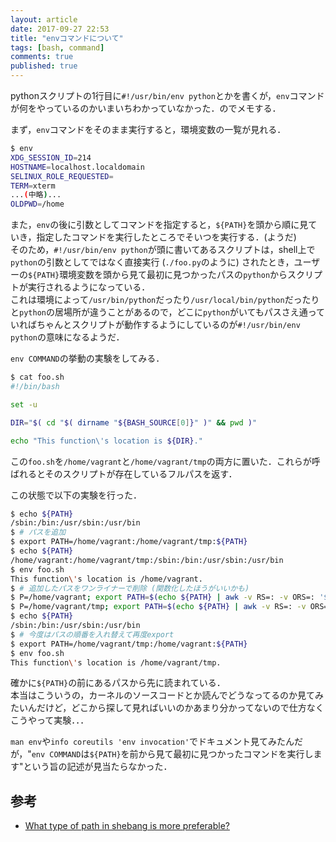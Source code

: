 ```yaml
---
layout: article
date: 2017-09-27 22:53
title: "envコマンドについて"
tags: [bash, command]
comments: true
published: true
---
```


pythonスクリプトの1行目に`#!/usr/bin/env python`とかを書くが，`env`コマンドが何をやっているのかいまいちわかっていなかった．のでメモする．

まず，`env`コマンドをそのまま実行すると，環境変数の一覧が見れる．

```sh
$ env
XDG_SESSION_ID=214
HOSTNAME=localhost.localdomain
SELINUX_ROLE_REQUESTED=
TERM=xterm
...(中略)...
OLDPWD=/home
```

また，`env`の後に引数としてコマンドを指定すると，`${PATH}`を頭から順に見ていき，指定したコマンドを実行したところでそいつを実行する．(ようだ)  
そのため，`#!/usr/bin/env python`が頭に書いてあるスクリプトは，shell上で`python`の引数としてではなく直接実行 (`./foo.py`のように) されたとき，ユーザーの`${PATH}`環境変数を頭から見て最初に見つかったパスの`python`からスクリプトが実行されるようになっている．  
これは環境によって`/usr/bin/python`だったり`/usr/local/bin/python`だったりと`python`の居場所が違うことがあるので，どこに`python`がいてもパスさえ通っていればちゃんとスクリプトが動作するようにしているのが`#!/usr/bin/env python`の意味になるようだ．

`env COMMAND`の挙動の実験をしてみる．

```sh
$ cat foo.sh
#!/bin/bash

set -u

DIR="$( cd "$( dirname "${BASH_SOURCE[0]}" )" && pwd )"

echo "This function\'s location is ${DIR}."
```

この`foo.sh`を`/home/vagrant`と`/home/vagrant/tmp`の両方に置いた．これらが呼ばれるとそのスクリプトが存在しているフルパスを返す．

この状態で以下の実験を行った．

```sh
$ echo ${PATH}
/sbin:/bin:/usr/sbin:/usr/bin
$ # パスを追加
$ export PATH=/home/vagrant:/home/vagrant/tmp:${PATH}
$ echo ${PATH}
/home/vagrant:/home/vagrant/tmp:/sbin:/bin:/usr/sbin:/usr/bin
$ env foo.sh
This function\'s location is /home/vagrant.
$ # 追加したパスをワンライナーで削除 (関数化したほうがいいかも)
$ P=/home/vagrant; export PATH=$(echo ${PATH} | awk -v RS=: -v ORS=: '$0 != "'${P}'"' | sed 's/:$//')
$ P=/home/vagrant/tmp; export PATH=$(echo ${PATH} | awk -v RS=: -v ORS=: '$0 != "'${P}'"' | sed 's/:$//')
$ echo ${PATH}
/sbin:/bin:/usr/sbin:/usr/bin
$ # 今度はパスの順番を入れ替えて再度export
$ export PATH=/home/vagrant/tmp:/home/vagrant:${PATH}
$ env foo.sh
This function\'s location is /home/vagrant/tmp.
```

確かに`${PATH}`の前にあるパスから先に読まれている．  
本当はこういうの，カーネルのソースコードとか読んでどうなってるのか見てみたいんだけど，どこから探して見ればいいのかあまり分かってないので仕方なくこうやって実験．．．

`man env`や`info coreutils 'env invocation'`でドキュメント見てみたんだが，"`env COMMAND`は`${PATH}`を前から見て最初に見つかったコマンドを実行します"という旨の記述が見当たらなかった．



## 参考
- [What type of path in shebang is more preferable?](https://askubuntu.com/questions/88257/what-type-of-path-in-shebang-is-more-preferable)
